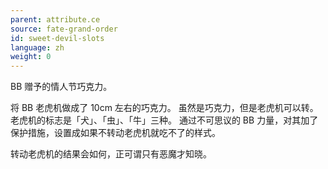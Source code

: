 ```yaml
---
parent: attribute.ce
source: fate-grand-order
id: sweet-devil-slots
language: zh
weight: 0
---
```


BB 赠予的情人节巧克力。

将 BB 老虎机做成了 10cm 左右的巧克力。
虽然是巧克力，但是老虎机可以转。
老虎机的标志是「犬」、「虫」、「牛」三种。
通过不可思议的 BB 力量，对其加了保护措施，设置成如果不转动老虎机就吃不了的样式。

转动老虎机的结果会如何，正可谓只有恶魔才知晓。
